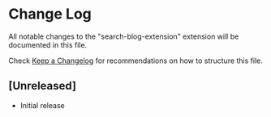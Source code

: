 # Change Log

All notable changes to the "search-blog-extension" extension will be documented in this file.

Check [Keep a Changelog](http://keepachangelog.com/) for recommendations on how to structure this file.

## [Unreleased]

- Initial release